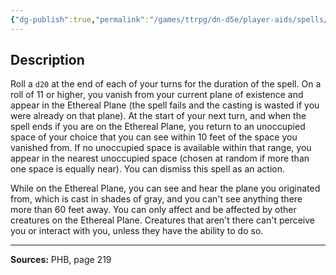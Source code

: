 ```yaml
---
{"dg-publish":true,"permalink":"/games/ttrpg/dn-d5e/player-aids/spells/level-3/blink/","tags":["TTRPG/DND/5e","verbal","somatic","Spell"],"noteIcon":""}
---
```



## Description
Roll a `d20` at the end of each of your turns for the duration of the spell.
On a roll of 11 or higher, you vanish from your current plane of existence and appear in the Ethereal Plane (the spell fails and the casting is wasted if you were already on that plane).
At the start of your next turn, and when the spell ends if you are on the Ethereal Plane, you return to an unoccupied space of your choice that you can see within 10 feet of the space you vanished from.
If no unoccupied space is available within that range, you appear in the nearest unoccupied space (chosen at random if more than one space is equally near).
You can dismiss this spell as an action.

While on the Ethereal Plane, you can see and hear the plane you originated from, which is cast in shades of gray, and you can't see anything there more than 60 feet away.
You can only affect and be affected by other creatures on the Ethereal Plane.
Creatures that aren't there can't perceive you or interact with you, unless they have the ability to do so.

---

**Sources:** PHB, page 219
